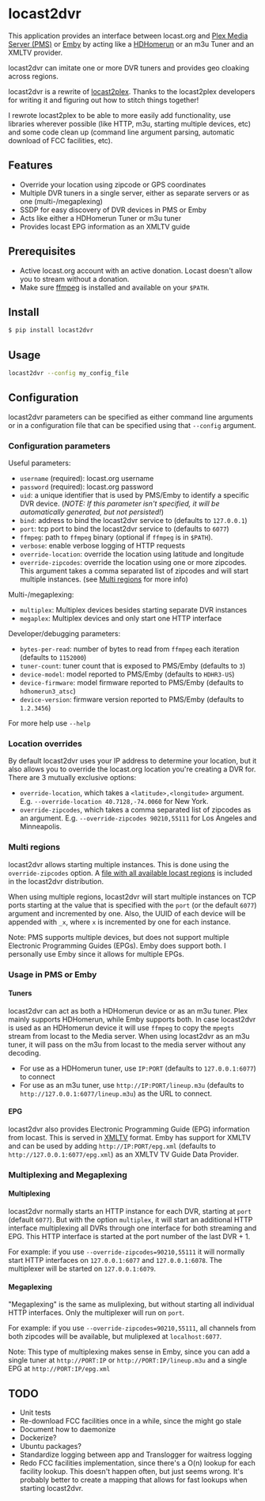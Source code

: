 # locast2dvr

This application provides an interface between locast.org and [Plex Media Server (PMS)](https://plex.tv) or [Emby](https://emby.media) by acting like a [HDHomerun](https://www.silicondust.com/) or an m3u Tuner and an XMLTV provider.

locast2dvr can imitate one or more DVR tuners and provides geo cloaking across regions.

locast2dvr is a rewrite of [locast2plex](https://github.com/tgorgdotcom/locast2plex). Thanks to the locast2plex developers for writing it and figuring out how to stitch things together!

I rewrote locast2plex to be able to more easily add functionality, use libraries wherever possible (like HTTP, m3u, starting multiple devices, etc) and some code clean up (command line argument parsing, automatic download of FCC facilities, etc).

## Features
- Override your location using zipcode or GPS coordinates
- Multiple DVR tuners in a single server, either as separate servers or as one (multi-/megaplexing)
- SSDP for easy discovery of DVR devices in PMS or Emby
- Acts like either a HDHomerun Tuner or m3u tuner
- Provides locast EPG information as an XMLTV guide

## Prerequisites
- Active locast.org account with an active donation. Locast doesn't allow you to stream without a donation.
- Make sure [ffmpeg](https://ffmpeg.org/) is installed and available on your `$PATH`.

## Install
```sh
$ pip install locast2dvr
```

## Usage
```sh
locast2dvr --config my_config_file
```

## Configuration
locast2dvr parameters can be specified as either command line arguments or in a configuration file that can be specified using that `--config` argument.

### Configuration parameters

Useful parameters:

- `username` (required): locast.org username
- `password` (required): locast.org password
- `uid`: a unique identifier that is used by PMS/Emby to identify a specific DVR device. (*NOTE: If this parameter isn't specified, it will be automatically generated, but not persisted!*)
- `bind`: address to bind the locast2dvr service to (defaults to `127.0.0.1`)
- `port`: tcp port to bind the locast2dvr service to (defaults to `6077`)
- `ffmpeg`: path to `ffmpeg` binary (optional if `ffmpeg` is in `$PATH`).
- `verbose`: enable verbose logging of HTTP requests
- `override-location`: override the location using latitude and longitude
- `override-zipcodes`: override the location using one or more zipcodes. This argument takes a comma separated list of zipcodes and will start multiple instances. (see [Multi regions](#multi_regions) for more info)

Multi-/megaplexing:
- `multiplex`: Multiplex devices besides starting separate DVR instances
- `megaplex`: Multiplex devices and only start one HTTP interface

Developer/debugging parameters:
- `bytes-per-read`: number of bytes to read from `ffmpeg` each iteration (defaults to `1152000`)
- `tuner-count`: tuner count that is exposed to PMS/Emby (defaults to `3`)
- `device-model`: model reported to PMS/Emby (defaults to `HDHR3-US`)
- `device-firmware`: model firmware reported to PMS/Emby (defaults to `hdhomerun3_atsc`)
- `device-version`: firmware version reported to PMS/Emby (defaults to `1.2.3456`)

For more help use `--help`
### Location overrides

By default locast2dvr uses your IP address to determine your location, but it also allows you to override the locast.org location you're creating a DVR for. There are 3 mutually exclusive options:

- `override-location`, which takes a `<latitude>,<longitude>` argument. E.g. `--override-location 40.7128,-74.0060` for New York.
- `override-zipcodes`, which takes a comma separated list of zipcodes as an argument. E.g. `--override-zipcodes 90210,55111` for Los Angeles and Minneapolis.

### <a name="multi_region"></a>Multi regions

locast2dvr allows starting multiple instances. This is done using the `override-zipcodes` option. A [file with all available locast regions](https://github.com/wouterdebie/locast2dvr/blob/main/regions) is included in the locast2dvr distribution.

When using multiple regions, locast2dvr will start multiple instances on TCP ports starting at the value that is specified with the `port` (or the default `6077`) argument and incremented by one. Also, the UUID of each device will be appended with `_x`, where `x` is incremented by one for each instance.

Note: PMS supports multiple devices, but does not support multiple Electronic Programming Guides (EPGs). Emby does support both. I personally use Emby since it allows for multiple EPGs.

### Usage in PMS or Emby

#### Tuners
locast2dvr can act as both a HDHomerun device or as an m3u tuner. Plex mainly supports HDHomerun, while Emby supports both. In case locast2dvr is used as an HDHomerun device it will use `ffmpeg` to copy the `mpegts` stream from locast to the Media server. When using locast2dvr as an m3u tuner, it will pass on the m3u from locast to the media server without any decoding.

- For use as a HDHomerun tuner, use `IP:PORT` (defaults to `127.0.0.1:6077`) to connect
- For use as an m3u tuner, use `http://IP:PORT/lineup.m3u` (defaults to `http://127.0.0.1:6077/lineup.m3u`) as the URL to connect.

#### EPG
locast2dvr also provides Electronic Programming Guide (EPG) information from locast. This is served in [XMLTV](http://wiki.xmltv.org/) format. Emby has support for XMLTV and can be used by adding `http://IP:PORT/epg.xml`  (defaults to `http://127.0.0.1:6077/epg.xml`) as an XMLTV TV Guide Data Provider.

### Multiplexing and Megaplexing

#### Multiplexing
locast2dvr normally starts an HTTP instance for each DVR, starting at `port` (default `6077`). But with the option `multiplex`, it will start an additional HTTP interface multiplexing all DVRs through one interface for both streaming and EPG. This HTTP interface is started at the port number of the last DVR + 1.

For example: if you use `--override-zipcodes=90210,55111` it will normally start HTTP interfaces on `127.0.0.1:6077` and `127.0.0.1:6078`. The multiplexer will be started on `127.0.0.1:6079`.

#### Megaplexing
"Megaplexing" is the same as muliplexing, but without starting all individual HTTP interfaces. Only the multiplexer will run on `port`.

For example: if you use `--override-zipcodes=90210,55111`, all channels from both zipcodes will be available, but muliplexed at `localhost:6077`.

Note: This type of multiplexing makes sense in Emby, since you can add a single tuner at `http://PORT:IP` or `http://PORT:IP/lineup.m3u` and a single EPG at `http://PORT:IP/epg.xml`

## TODO
- Unit tests
- Re-download FCC facilities once in a while, since the might go stale
- Document how to daemonize
- Dockerize?
- Ubuntu packages?
- Standardize logging between app and Translogger for waitress logging
- Redo FCC facilities implementation, since there's a O(n) lookup for each facility lookup. This doesn't happen often, but just seems wrong. It's probably better to create a mapping that allows for fast lookups when starting locast2dvr.
